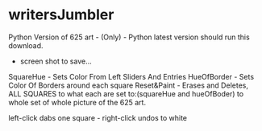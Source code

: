 # writersJumbler
Python Version of 625 art - (Only) - 
Python latest version should run this download.

- screen shot to save...
  
SquareHue - Sets Color From Left Sliders And Entries
HueOfBorder - Sets Color Of Borders around each square
Reset&Paint - Erases and Deletes, ALL SQUARES to what each are set to:(squareHue and hueOfBoder) to whole set of whole picture of the 625 art.

left-click dabs one square - right-click undos to white
